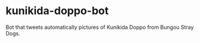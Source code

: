 # kunikida-doppo-bot
Bot that tweets automatically pictures of Kunikida Doppo from Bungou Stray Dogs.

